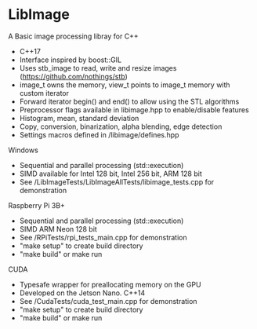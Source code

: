 # LibImage
A Basic image processing libray for C++
* C++17
* Interface inspired by boost::GIL
* Uses stb_image to read, write and resize images (https://github.com/nothings/stb)
* image_t owns the memory, view_t points to image_t memory with custom iterator
* Forward iterator begin() and end() to allow using the STL algorithms
* Preprocessor flags available in libimage.hpp to enable/disable features
* Histogram, mean, standard deviation
* Copy, conversion, binarization, alpha blending, edge detection
* Settings macros defined in /libimage/defines.hpp

Windows
* Sequential and parallel processing (std::execution)
* SIMD available for Intel 128 bit, Intel 256 bit, ARM 128 bit
* See /LibImageTests/LibImageAllTests/libimage_tests.cpp for demonstration

Raspberry Pi 3B+
* Sequential and parallel processing (std::execution)
* SIMD ARM Neon 128 bit
* See /RPiTests/rpi_tests_main.cpp for demonstration
* "make setup" to create build directory
* "make build" or make run

CUDA
* Typesafe wrapper for preallocating memory on the GPU
* Developed on the Jetson Nano.  C++14
* See /CudaTests/cuda_test_main.cpp for demonstration
* "make setup" to create build directory
* "make build" or make run